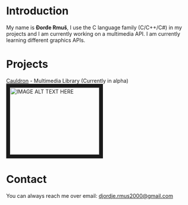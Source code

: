 # Introduction<br/>
My name is **Đorđe Rmuš**, I use the C language family (C/C++/C#) in my projects and I am currently working on a multimedia API.
I am currently learning different graphics APIs.
# Projects<br/>
[Cauldron]("https://github.com/djordjermus/Cauldron") - Multimedia Library (Currently in alpha)<br/>
<a href="http://www.youtube.com/watch?feature=player_embedded&v=https://www.youtube.com/watch?v=46cI6yDJvwQ
" target="_blank"><img src="http://img.youtube.com/vi/YOUTUBE_VIDEO_ID_HERE/0.jpg" 
alt="IMAGE ALT TEXT HERE" width="240" height="180" border="10" /></a>
# Contact<br/>
You can always reach me over email: djordje.rmus2000@gmail.com
